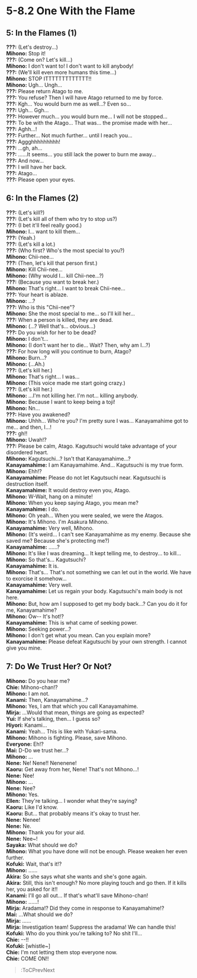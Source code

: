 
5-8.2 One With the Flame
========================

## 5: In the Flames (1\)
**\?\?\?:** (Let's destroy\.\.\.\)  
**Mihono:** Stop it\!  
**\?\?\?:** (Come on\? Let's kill\.\.\.\)  
**Mihono:** I don't want to\! I don't want to kill anybody\!  
**\?\?\?:** (We'll kill even more humans this time\.\.\.\)  
**Mihono:** STOP ITTTTTTTTTTTTT\!\!  
**Mihono:** Ugh\.\.\. Ungh\.\.\.  
**\?\?\?:** Please return Atago to me\.  
**\?\?\?:** You refuse\? Then I will have Atago returned to me by force\.  
**\?\?\?:** Kgh\.\.\. You would burn me as well\.\.\.\? Even so\.\.\.  
**\?\?\?:** Ugh\.\.\. Ggh\.\.\.  
**\?\?\?:** However much\.\.\. you would burn me\.\.\. I will not be stopped\.\.\.  
**\?\?\?:** To be with the Atago\.\.\. That was\.\.\. the promise made with her\.\.\.  
**\?\?\?:** Aghh\.\.\.\!  
**\?\?\?:** Further\.\.\. Not much further\.\.\. until I reach you\.\.\.  
**\?\?\?:** Aggghhhhhhhhh\!  
**\?\?\?:** \.\.\.gh, ah\.\.\.  
**\?\?\?:** \.\.\.\.\.\.It seems\.\.\. you still lack the power to burn me away\.\.\.  
**\?\?\?:** And now\.\.\.  
**\?\?\?:** I will have her back\.  
**\?\?\?:** Atago\.\.\.  
**\?\?\?:** Please open your eyes\.  

## 6: In the Flames (2\)
**\?\?\?:** (Let's kill\?\)  
**\?\?\?:** (Let's kill all of them who try to stop us\?\)  
**\?\?\?:** (I bet it'll feel really good\.\)  
**Mihono:** I\.\.\. want to kill them\.\.\.  
**\?\?\?:** (Yeah\.\)  
**\?\?\?:** (Let's kill a lot\.\)  
**\?\?\?:** (Who first\? Who's the most special to you\?\)  
**Mihono:** Chii-nee\.\.\.  
**\?\?\?:** (Then, let's kill that person first\.\)  
**Mihono:** Kill Chii-nee\.\.\.  
**Mihono:** (Why would I\.\.\. kill Chii-nee\.\.\.\?\)  
**\?\?\?:** (Because you want to break her\.\)  
**Mihono:** That's right\.\.\. I want to break Chii-nee\.\.\.  
**\?\?\?:** Your heart is ablaze\.  
**Mihono:** \.\.\.\?  
**\?\?\?:** Who is this \"Chii-nee\"\?  
**Mihono:** She the most special to me\.\.\. so I'll kill her\.\.\.  
**\?\?\?:** When a person is killed, they are dead\.  
**Mihono:** (\.\.\.\? Well that's\.\.\. obvious\.\.\.\)  
**\?\?\?:** Do you wish for her to be dead\?  
**Mihono:** I don't\.\.\.  
**Mihono:** (I don't want her to die\.\.\. Wait\? Then, why am I\.\.\.\?\)  
**\?\?\?:** For how long will you continue to burn, Atago\?  
**Mihono:** Burn\.\.\.\?  
**Mihono:** (\.\.\.Ah\.\)  
**\?\?\?:** (Let's kill her\.\)  
**Mihono:** That's right\.\.\. I was\.\.\.  
**Mihono:** (This voice made me start going crazy\.\)  
**\?\?\?:** (Let's kill her\.\)  
**Mihono:** \.\.\.I'm not killing her\. I'm not\.\.\. killing anybody\.  
**Mihono:** Because I want to keep being a toji\!  
**Mihono:** Nn\.\.\.  
**\?\?\?:** Have you awakened\?  
**Mihono:** Uhhh\.\.\. Who're you\? I'm pretty sure I was\.\.\. Kanayamahime got to me\.\.\. and then, I\.\.\.\!  
**\?\?\?:** gh\!\!  
**Mihono:** Uwah\!\?  
**\?\?\?:** Please be calm, Atago\. Kagutsuchi would take advantage of your disordered heart\.  
**Mihono:** Kagutsuchi\.\.\.\? Isn't that Kanayamahime\.\.\.\?  
**Kanayamahime:** I am Kanayamahime\. And\.\.\. Kagutsuchi is my true form\.  
**Mihono:** Ehh\!\?  
**Kanayamahime:** Please do not let Kagutsuchi near\. Kagutsuchi is destruction itself\.  
**Kanayamahime:** It would destroy even you, Atago\.  
**Mihono:** W-Wait, hang on a minute\!  
**Mihono:** When you keep saying Atago, you mean me\?  
**Kanayamahime:** I do\.  
**Mihono:** Oh yeah\.\.\. When you were sealed, we were the Atagos\.  
**Mihono:** It's Mihono\. I'm Asakura Mihono\.  
**Kanayamahime:** Very well, Mihono\.  
**Mihono:** (It's weird\.\.\. I can't see Kanayamahime as my enemy\. Because she saved me\? Because she's protecting me\?\)  
**Kanayamahime:** \.\.\.\.\.\.\?  
**Mihono:** It's like I was dreaming\.\.\. It kept telling me, to destroy\.\.\. to kill\.\.\.  
**Mihono:** So that's\.\.\. Kagutsuchi\?  
**Kanayamahime:** It is\.  
**Mihono:** That's\.\.\. That's not something we can let out in the world\. We have to exorcise it somehow\.\.\.  
**Kanayamahime:** Very well\.  
**Kanayamahime:** Let us regain your body\. Kagutsuchi's main body is not here\.  
**Mihono:** But, how am I supposed to get my body back\.\.\.\? Can you do it for me, Kanayamahime\?  
**Mihono:** Ow-- It's hot\!\?  
**Kanayamahime:** This is what came of seeking power\.  
**Mihono:** Seeking power\.\.\.\?  
**Mihono:** I don't get what you mean\. Can you explain more\?  
**Kanayamahime:** Please defeat Kagutsuchi by your own strength\. I cannot give you mine\.  

## 7: Do We Trust Her\? Or Not\?
**Mihono:** Do you hear me\?  
**Chie:** Mihono-chan\!\?  
**Mihono:** I am not\.  
**Kanami:** Then, Kanayamahime\.\.\.\?  
**Mihono:** Yes, I am that which you call Kanayamahime\.  
**Mirja:** \.\.\.Would that mean, things are going as expected\?  
**Yui:** If she's talking, then\.\.\. I guess so\?  
**Hiyori:** Kanami\.\.\.  
**Kanami:** Yeah\.\.\. This is like with Yukari-sama\.  
**Mihono:** Mihono is fighting\. Please, save Mihono\.  
**Everyone:** Eh\!\?  
**Mai:** D-Do we trust her\.\.\.\?  
**Mihono:** \.\.\.  
**Nene:** Ne\! Nene\!\! Nenenene\!  
**Kaoru:** Get away from her, Nene\! That's not Mihono\.\.\.\!  
**Nene:** Nee\!  
**Mihono:** \.\.\.  
**Nene:** Nee\?  
**Mihono:** Yes\.  
**Ellen:** They're talking\.\.\. I wonder what they're saying\?  
**Kaoru:** Like I'd know\.  
**Kaoru:** But\.\.\. that probably means it's okay to trust her\.  
**Nene:** Nenee\!  
**Nene:** Ne\.  
**Mihono:** Thank you for your aid\.  
**Nene:** Nee\~\!  
**Sayaka:** What should we do\?  
**Mihono:** What you have done will not be enough\. Please weaken her even further\.  
**Kofuki:** Wait, that's it\!\?  
**Mihono:** \.\.\.\.\.\.  
**Akira:** So she says what she wants and she's gone again\.  
**Akira:** Still, this isn't enough\? No more playing touch and go then\. If it kills her, you asked for it\!\!  
**Kanami:** I'll go all out\.\.\. If that's what'll save Mihono-chan\!  
**Mihono:** \.\.\.\.\.\.\!  
**Mirja:** Aradama\!\? Did they come in response to Kanayamahime\!\?  
**Mai:** \.\.\.What should we do\?  
**Mirja:** \.\.\.\.\.\.  
**Mirja:** Investigation team\! Suppress the aradama\! We can handle this\!  
**Kofuki:** Who do you think you're talking to\? No shit I'll\.\.\.  
**Chie:** --\!\!  
**Kofuki:** [whistle\~\]  
**Chie:** I'm not letting them stop everyone now\.  
**Chie:** COME ON\!\!  
> :ToCPrevNext